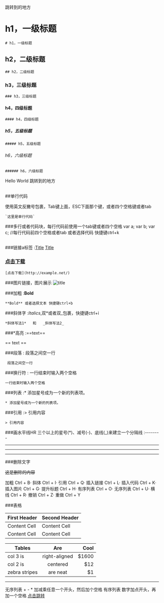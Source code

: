 <span id="jump">跳转到的地方</span>
# h1，一级标题
`# h1，一级标题`
## h2，二级标题
`## h2，二级标题`
### h3，三级标题
`### h3，三级标题`
#### h4，四级标题
`#### h4，四级标题`
##### h5，五级标题
`##### h5，五级标题`
###### h6，六级标题
`###### h6，六级标题`

<span id="jump">Hello World</span>
<span id="jump">跳转到的地方</span>

## 
## 
##


##单行代码


使用英文反撇号包裹，Tab键上面，ESC下面那个键，或者四个空格键或者tab

	`这里是单行代码`


###多行或者代码块，每行代码前使用一个tab键或者四个空格
    var a;
    var b;
	var c; //每行代码前四个空格或者tab
	或者选择代码 快捷键ctrl+k
### 

##
###链接a标签 :[Title](URL)
	[Title](URL)

### [点击下载](href="#")

	[点击下载](http://example.net/)

###图片链接，图片展示
	![title](图片的外链地址)


###加粗 :**Bold**

	**Bold** 或者选择文本 快捷键ctrl+b

###斜体字 :*Italics*,双*或者双_包裹，快捷键ctrl+i

	*斜体写法1*   和   _斜体写法2_
###*高亮 :==text==

== text ==

###段落 : 段落之间空一行

	 段落之间空一行

###换行符 : 一行结束时输入两个空格

	一行结束时输入两个空格

###列表 :* 添加星号成为一个新的列表项。

	* 添加星号成为一个新的列表项。

###引用 :> 引用内容

	> 引用内容


###画水平线HR 三个以上的星号(*)、减号(-)、底线(_)来建立一个分隔线 :--------

---
***
___

###删除文字


~~这是删除的内容~~




加粗 Ctrl + B· 斜体 Ctrl + I· 引用 Ctrl + Q· 插入链接 Ctrl + L· 插入代码 Ctrl + K· 插入图片 Ctrl + G· 提升标题 Ctrl + H· 有序列表 Ctrl + O· 无序列表 Ctrl + U· 横线 Ctrl + R· 撤销 Ctrl + Z· 重做 Ctrl + Y


###表格 

<table>
<thead>
<tr>
  <th>First Header</th>
  <th>Second Header</th>
</tr>
</thead>
<tbody>
<tr>
  <td>Content Cell</td>
  <td>Content Cell</td>
</tr>
<tr>
  <td>Content Cell</td>
  <td>Content Cell</td>
</tr>
</tbody>
</table>


| Tables        | Are           | Cool  |
| ------------- |:-------------:| -----:|
| col 3 is      | right-aligned | $1600 |
| col 2 is      | centered      |   $12 |
| zebra stripes | are neat      |    $1 |
--------------------- 



无序列表 + - * 加减乘任意一个开头，然后加个空格
有序列表 数字加点开头，再加一个空格
[点击跳转](#jump)
